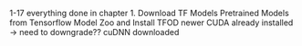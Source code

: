 1-17
everything done in chapter 1. Download TF Models Pretrained Models from Tensorflow Model Zoo and Install TFOD 
newer CUDA already installed -> need to downgrade??
cuDNN downloaded